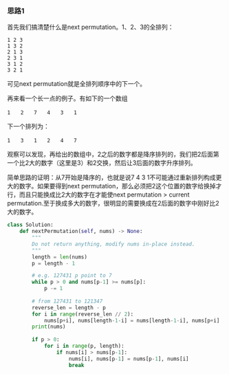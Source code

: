 ### 思路1

首先我们搞清楚什么是next permutation。1、2、3的全排列：

```
1 2 3
1 3 2
2 1 3
2 3 1
3 1 2
3 2 1
```

可见next permutation就是全排列顺序中的下一个。

再来看一个长一点的例子。有如下的一个数组

```
1　　2　　7　　4　　3　　1
```

下一个排列为：

```
1　　3　　1　　2　　4　　7
```

观察可以发现，再给出的数组中，2之后的数字都是降序排列的，我们把2后面第一个比2大的数字（这里是3）和2交换，然后让3后面的数字升序排列。

简单思路的证明：从7开始是降序的，也就是说7 4 3 1不可能通过重新排列构成更大的数字。如果要得到next permutation，那么必须把2这个位置的数字给换掉才行，而且只能换成比2大的数字在才能使next permutation > current permutation.至于换成多大的数字，很明显的需要换成在2后面的数字中刚好比2大的数字。

```python
class Solution:
    def nextPermutation(self, nums) -> None:
        """
        Do not return anything, modify nums in-place instead.
        """
        length = len(nums)
        p = length - 1

        # e.g. 127431 p point to 7
        while p > 0 and nums[p-1] >= nums[p]:
            p -= 1
        
        # from 127431 to 121347
        reverse_len = length - p
        for i in range(reverse_len // 2):
            nums[p+i], nums[length-1-i] = nums[length-1-i], nums[p+i]
        print(nums)
        
        if p > 0:
            for i in range(p, length):
                if nums[i] > nums[p-1]:
                    nums[i], nums[p-1] = nums[p-1], nums[i]
                    break
```